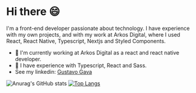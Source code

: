 # Hi there 😄

I'm a front-end developer passionate about technology. I have experience with my own projects, and with my work at Arkos Digital, where I used React, React Native, Typescript, Nextjs and Styled Components.

* 🚀 I'm currently working at Arkos Digital as a react and react native developer.
* 📖 I have experience with Typescript, React and Sass.
* See my linkedin: [Gustavo Gava](www.linkedin.com/in/gustavo-gava)

![Anurag's GitHub stats](https://github-readme-stats.vercel.app/api?username=gustavo-gava&show_icons=true&theme=radical)
[![Top Langs](https://github-readme-stats.vercel.app/api/top-langs/?username=anuraghazra&layout=compact&show_icons=true&theme=radical)](https://github.com/gustavo-gava)






